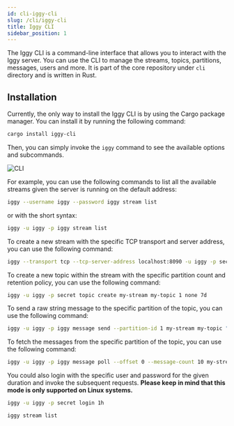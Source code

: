 ```yaml
---
id: cli-iggy-cli
slug: /cli/iggy-cli
title: Iggy CLI
sidebar_position: 1
---
```


The Iggy CLI is a command-line interface that allows you to interact with the Iggy server. You can use the CLI to manage the streams, topics, partitions, messages, users and more. It is part of the core repository under `cli` directory and is written in Rust.

## Installation

Currently, the only way to install the Iggy CLI is by using the Cargo package manager. You can install it by running the following command:

```bash
cargo install iggy-cli
```

Then, you can simply invoke the `iggy` command to see the available options and subcommands.

![CLI](/img/iggy_cli.png)

For example, you can use the following commands to list all the available streams given the server is running on the default address:

```bash
iggy --username iggy --password iggy stream list
```

or with the short syntax:

```bash
iggy -u iggy -p iggy stream list
```

To create a new stream with the specific TCP transport and server address, you can use the following command:

```bash
iggy --transport tcp --tcp-server-address localhost:8090 -u iggy -p secret stream create my-stream
```

To create a new topic within the stream with the specific partition count and retention policy, you can use the following command:

```bash
iggy -u iggy -p secret topic create my-stream my-topic 1 none 7d
```

To send a raw string message to the specific partition of the topic, you can use the following command:

```bash
iggy -u iggy -p iggy message send --partition-id 1 my-stream my-topic "hello world"
```

To fetch the messages from the specific partition of the topic, you can use the following command:

```bash
iggy -u iggy -p iggy message poll --offset 0 --message-count 10 my-stream my-topic 1
```

You could also login with the specific user and password for the given duration and invoke the subsequent requests.
**Please keep in mind that this mode is only supported on Linux systems.**

```bash
iggy -u iggy -p secret login 1h
```

```bash
iggy stream list
```
